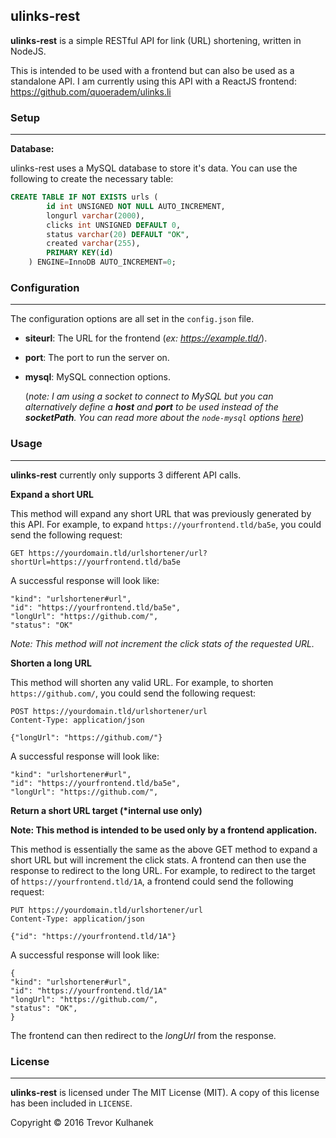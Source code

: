 ## ulinks-rest

**ulinks-rest** is a simple RESTful API for link (URL) shortening, written in NodeJS.

This is intended to be used with a frontend but can also be used as a standalone API. I am currently using this API with a ReactJS frontend:
https://github.com/quoeradem/ulinks.li

### Setup 
---

**Database:**

ulinks-rest uses a MySQL database to store it's data. You can use the following to create the necessary table:

```sql
CREATE TABLE IF NOT EXISTS urls (
        id int UNSIGNED NOT NULL AUTO_INCREMENT,
        longurl varchar(2000),
        clicks int UNSIGNED DEFAULT 0,
        status varchar(20) DEFAULT "OK",
        created varchar(255),
        PRIMARY KEY(id)
    ) ENGINE=InnoDB AUTO_INCREMENT=0;
```

### Configuration
---

The configuration options are all set in the `config.json` file.

* __siteurl__: The URL for the frontend (_ex: https://example.tld/_).
* __port__: The port to run the server on.
* __mysql__: MySQL connection options.

	(_note: I am using a socket to connect to MySQL but you can alternatively define a __host__ and __port__ to be used instead of the __socketPath__. You can read more about the `node-mysql` options [here](https://github.com/felixge/node-mysql)_)

### Usage
---

**ulinks-rest** currently only supports 3 different API calls.

**Expand a short URL**

This method will expand any short URL that was previously generated by this API. For example, to expand `https://yourfrontend.tld/ba5e`, you could send the following request:

```
GET https://yourdomain.tld/urlshortener/url?shortUrl=https://yourfrontend.tld/ba5e
```

A successful response will look like:
```
"kind": "urlshortener#url",
"id": "https://yourfrontend.tld/ba5e",
"longUrl": "https://github.com/",
"status": "OK"
```

_Note: This method will not increment the click stats of the requested URL._

**Shorten a long URL**

This method will shorten any valid URL. For example, to shorten `https://github.com/`, you could send the following request:

```
POST https://yourdomain.tld/urlshortener/url
Content-Type: application/json

{"longUrl": "https://github.com/"}
```

A successful response will look like:
```
"kind": "urlshortener#url",
"id": "https://yourfrontend.tld/ba5e",
"longUrl": "https://github.com/",
```

**Return a short URL target (\*internal use only)**

**Note: This method is intended to be used only by a frontend application.**

This method is essentially the same as the above GET method to expand a short URL but will increment the click stats. A frontend can then use the response to redirect to the long URL. For example, to redirect to the target of `https://yourfrontend.tld/1A`, a frontend could send the following request:
```
PUT https://yourdomain.tld/urlshortener/url
Content-Type: application/json

{"id": "https://yourfrontend.tld/1A"}
```

A successful response will look like:
```
{
"kind": "urlshortener#url",
"id": "https://yourfrontend.tld/1A"
"longUrl": "https://github.com/",
"status": "OK",
}
```
The frontend can then redirect to the _longUrl_ from the response.

### License
---
**ulinks-rest** is licensed under The MIT License (MIT). A copy of this license has been included in `LICENSE`.

Copyright &copy; 2016 Trevor Kulhanek